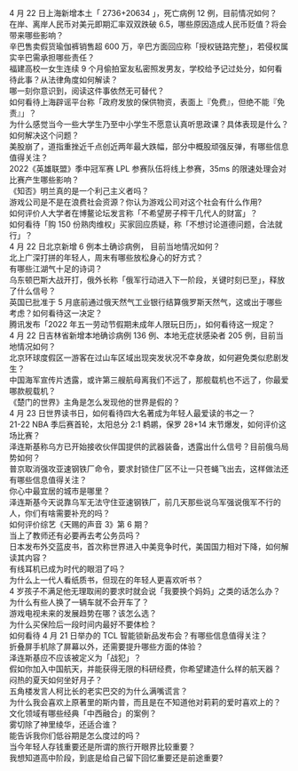 4 月 22 日上海新增本土「 2736+20634 」，死亡病例 12 例，目前情况如何？  
在岸、离岸人民币对美元即期汇率双双跌破 6.5，哪些原因造成人民币贬值？将会带来哪些影响？  
辛巴售卖假货瑜伽裤销售超 600 万，辛巴方面回应称「授权链路完整」，若侵权属实辛巴需承担哪些责任？  
福建高校一女生连续 9 个月偷拍室友私密照发男友，学校给予记过处分，如何看待此事？从法律角度如何解读？  
哪一刻你意识到，阅读这件事依然无可替代？  
如何看待上海辟谣平台称「政府发放的保供物资，表面上『免费』，但绝不能『免责』」？  
为什么感觉当今一些大学生乃至中小学生不愿意认真听思政课？具体表现是什么？如何解决这个问题？  
美股崩了，道指重挫近千点创近两年最大跌幅，部分中概股顽强反弹，有哪些信息值得关注？  
2022《英雄联盟》季中冠军赛 LPL 参赛队伍将线上参赛，35ms 的限速处理会对比赛产生哪些影响？  
《知否》明兰真的是一个利己主义者吗？  
游戏公司是不是在浪费社会资源？你认为游戏公司对这个社会有什么作用?  
如何评价人大学者在博鳌论坛发言称「不希望房子榨干几代人的财富」？  
如何看待「购 150 份熟肉维权」买家回应质疑，称「不想讨论道德问题，合法就行」？  
4 月 22 日北京新增 6 例本土确诊病例， 目前当地情况如何？  
北上广深打拼的年轻人，周末有哪些放松身心的好方式？  
有哪些江湖气十足的诗词？  
乌东顿巴斯大战开打，俄外长称「俄军行动进入下一阶段，关键时刻已至」，释放了什么信号？  
英国已批准于 5 月底前通过俄天然气工业银行结算俄罗斯天然气，这或出于哪些考虑？如何看待这一决定？  
腾讯发布「2022 年五一劳动节假期未成年人限玩日历」，如何看待这一规定？  
4 月 22 日吉林省新增本地确诊病例 136 例、本地无症状感染者 205 例，目前当地情况如何？  
北京环球度假区一游客在过山车区域出现突发状况不幸身故，如何避免类似悲剧发生？  
中国海军宣传片透露，或许第三艘航母离我们不远了，那舰载机也不远了，你最爱哪款舰载机？  
《楚门的世界》主角是怎么发现他的世界是假的？  
4 月 23 日世界读书日，如何看待四大名著成为年轻人最爱读的书之一？  
21-22 NBA 季后赛首轮，太阳总分 2:1 鹈鹕，保罗 28+14 末节爆发，如何评价这场比赛？  
泽连斯基称乌方已开始接收伙伴国提供的武器装备，透露出什么信号？目前俄乌局势如何？  
普京取消强攻亚速钢铁厂命令，要求封锁住厂区不让一只苍蝇飞出去，这样做法还有哪些信息值得关注？  
你心中最宜居的城市是哪里？  
泽连斯基今天说靠乌军无法守住亚速钢铁厂，前几天那些说乌军强说俄军不行的人，你们有啥需要补充的吗？  
如何评价综艺《天赐的声音 3》第 6 期？  
当上了教师还有必要再去考公务员吗？  
日本发布外交蓝皮书，首次称世界进入中美竞争时代，美国国力相对下降，如何解读其内容？  
有线耳机已成为时代的眼泪了吗？  
为什么上一代人看纸质书，但现在的年轻人更喜欢听书？  
4 岁孩子不满足他无理取闹的要求时就会说「我要换个妈妈」之类的话怎么办？  
为什么有些人换了一辆车就不会开车了？  
游戏电视未来的发展趋势在哪？该怎么选？  
为什么买保险后一段时间内最好不要体检？  
如何看待 4 月 21 日举办的 TCL 智能锁新品发布会？有哪些信息值得关注？  
折叠屏手机除了屏幕以外，还需要提升哪些方面的体验？  
泽连斯基应不应该被定义为「战犯」？  
假如你加入中国航天，并能获得无限的科研经费，你希望建造什么样的航天器？  
闷热的夏天如何坐好月子？  
五角楼发言人柯比长的老实巴交的为什么满嘴谎言？  
为什么我会喜欢上原著里的斯内普，而且是在不知道他对莉莉的爱时喜欢上的？  
文化领域有哪些经典「中西融合」的案例？  
雾切除了神里绫华，还适合谁？  
能告诉我你们低谷期是怎么度过的吗？  
当今年轻人存钱重要还是所谓的旅行开眼界比较重要？  
我想知道高中阶段，到底是给自己留下回忆重要还是前途重要?  
